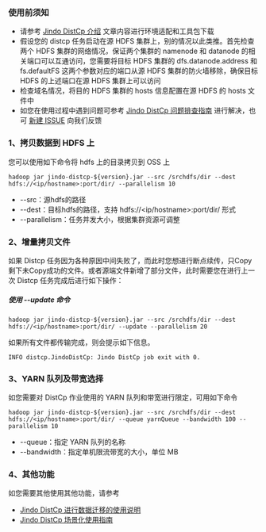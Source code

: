 ### 使用前须知
* 请参考 [Jindo DistCp 介绍](jindo_distcp_overview.md) 文章内容进行环境适配和工具包下载
* 假设您的 distcp 任务启动在源 HDFS 集群上，别的情况以此类推。首先检查两个 HDFS 集群的网络情况，保证两个集群的 namenode 和 datanode 的相关端口可以互通访问，您需要将目标 HDFS 集群的 dfs.datanode.address 和 fs.defaultFS 这两个参数对应的端口从源 HDFS 集群的防火墙移除，确保目标 HDFS 的上述端口在源 HDFS 集群上可以访问
* 检查域名情况，将目的 HDFS 集群的 hosts 信息配置在源 HDFS 的 hosts 文件中
* 如您在使用过程中遇到问题可参考 [Jindo DistCp 问题排查指南](jindo_distcp_QA.md) 进行解决，也可 [新建 ISSUE](https://github.com/aliyun/alibabacloud-jindodata/issues/new) 向我们反馈

### 1、拷贝数据到 HDFS 上
您可以使用如下命令将 hdfs 上的目录拷贝到 OSS 上
```shell
hadoop jar jindo-distcp-${version}.jar --src /srchdfs/dir --dest hdfs://<ip/hostname>:port/dir/ --parallelism 10
```
* --src：源hdfs的路径
* --dest：目标hdfs的路径，支持 hdfs://<ip/hostname>:port/dir/ 形式
* --parallelism：任务并发大小，根据集群资源可调整

### 2、增量拷贝文件
如果 Distcp 任务因为各种原因中间失败了，而此时您想进行断点续传，只Copy剩下未Copy成功的文件。或者源端文件新增了部分文件，此时需要您在进行上一次 Distcp 任务完成后进行如下操作：
##### 使用 --update 命令
```shell
hadoop jar jindo-distcp-${version}.jar --src /srchdfs/dir --dest hdfs://<ip/hostname>:port/dir/ --update --parallelism 20
```
如果所有文件都传输完成，则会提示如下信息。
```
INFO distcp.JindoDistCp: Jindo DistCp job exit with 0.
```
### 3、YARN 队列及带宽选择
如您需要对 DistCp 作业使用的 YARN 队列和带宽进行限定，可用如下命令
```shell
hadoop jar jindo-distcp-${version}.jar --src /srchdfs/dir --dest hdfs://<ip/hostname>:port/dir/ --queue yarnQueue --bandwidth 100 --parallelism 10
```
* --queue：指定 YARN 队列的名称
* --bandwidth：指定单机限流带宽的大小，单位 MB

### 4、其他功能
如您需要其他使用其他功能，请参考
* [Jindo DistCp 进行数据迁移的使用说明](jindo_distcp_how_to.md)
* [Jindo DistCp 场景化使用指南](jindo_distcp_scenario_guidance.md)

